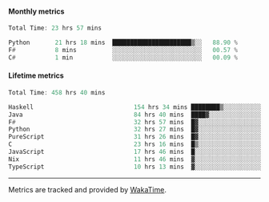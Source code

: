 #### Monthly metrics
<!--START_SECTION:wakamonthly-->

```asm
Total Time: 23 hrs 57 mins

Python       21 hrs 18 mins  ██████████████████████▒░░   88.90 %
F#           8 mins          ░░░░░░░░░░░░░░░░░░░░░░░░░   00.57 %
C#           1 min           ░░░░░░░░░░░░░░░░░░░░░░░░░   00.09 %
```

<!--END_SECTION:wakamonthly-->
#### Lifetime metrics
<!--START_SECTION:wakalifetime-->

```asm
Total Time: 458 hrs 40 mins

Haskell                            154 hrs 34 mins ████████▒░░░░░░░░░░░░░░░░   33.61 %
Java                               84 hrs 40 mins  ████▓░░░░░░░░░░░░░░░░░░░░   18.41 %
F#                                 32 hrs 57 mins  █▓░░░░░░░░░░░░░░░░░░░░░░░   07.17 %
Python                             32 hrs 27 mins  █▓░░░░░░░░░░░░░░░░░░░░░░░   07.06 %
PureScript                         31 hrs 26 mins  █▓░░░░░░░░░░░░░░░░░░░░░░░   06.83 %
C                                  23 hrs 16 mins  █▒░░░░░░░░░░░░░░░░░░░░░░░   05.06 %
JavaScript                         17 hrs 46 mins  █░░░░░░░░░░░░░░░░░░░░░░░░   03.87 %
Nix                                11 hrs 46 mins  ▓░░░░░░░░░░░░░░░░░░░░░░░░   02.56 %
TypeScript                         10 hrs 13 mins  ▓░░░░░░░░░░░░░░░░░░░░░░░░   02.22 %
```

<!--END_SECTION:wakalifetime-->

---

Metrics are tracked and provided by [WakaTime](https://github.com/athul/waka-readme).
